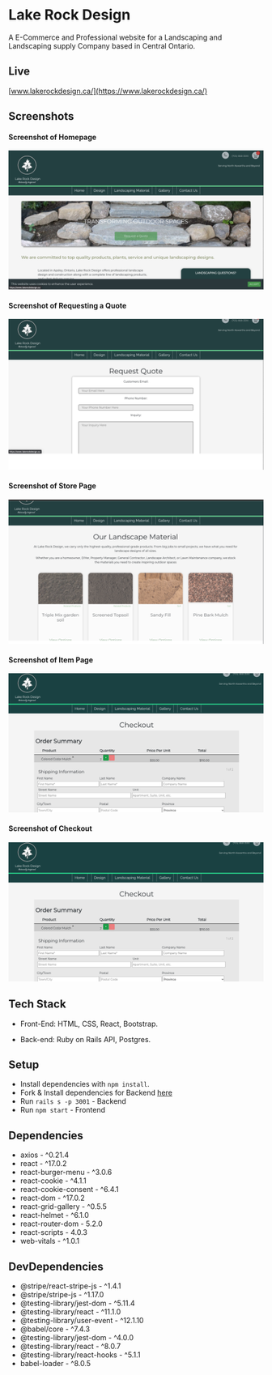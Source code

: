 # Lake Rock Design 
A E-Commerce and Professional website for a Landscaping and Landscaping supply Company based in Central Ontario.
## Live 

  [www.lakerockdesign.ca/](https://www.lakerockdesign.ca/)
## Screenshots
#### Screenshot of Homepage
!["Screenshot of Homepage"](docs/homepage.png)
#### Screenshot of Requesting a Quote
!["Screenshot of Requesting a Quote"](docs/request.png)
#### Screenshot of Store Page
!["Screenshot of Item Page"](docs/landscapingstore.png)
#### Screenshot of Item Page
!["Screenshot of Item Page"](docs/checkout.png)
#### Screenshot of Checkout
!["Screenshot of Checkout page"](docs/checkout.png)

## Tech Stack
* Front-End: HTML, CSS, React, Bootstrap.

* Back-end: Ruby on Rails API, Postgres.

<!-- * Testing: Jest, Storybook, and Cypress. -->

## Setup

* Install dependencies with `npm install`.
* Fork & Install dependencies for Backend [here](https://github.com/kylemcloughlin/dulder_landscaping_api)
* Run `rails s -p 3001` - Backend
* Run `npm start` - Frontend

## Dependencies 
  * axios -  ^0.21.4
  *  react - ^17.0.2
  *  react-burger-menu - ^3.0.6
  *  react-cookie - ^4.1.1
  *  react-cookie-consent - ^6.4.1
  *  react-dom - ^17.0.2
  *  react-grid-gallery - ^0.5.5
  *  react-helmet - ^6.1.0
  *  react-router-dom - 5.2.0
  *  react-scripts - 4.0.3
  *  web-vitals - ^1.0.1
 
 ## DevDependencies 
  * @stripe/react-stripe-js - ^1.4.1
  * @stripe/stripe-js - ^1.17.0
  * @testing-library/jest-dom - ^5.11.4
  * @testing-library/react - ^11.1.0
  * @testing-library/user-event - ^12.1.10
  * @babel/core - ^7.4.3
  * @testing-library/jest-dom - ^4.0.0
  * @testing-library/react - ^8.0.7
  * @testing-library/react-hooks - ^5.1.1
  * babel-loader - ^8.0.5
